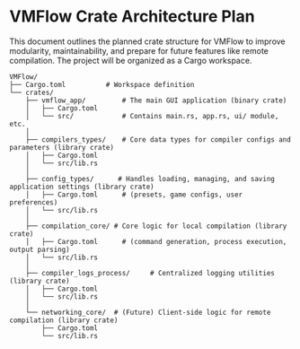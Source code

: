 # VMFlow Crate Architecture Plan

This document outlines the planned crate structure for VMFlow to improve modularity, maintainability, and prepare for future features like remote compilation. The project will be organized as a Cargo workspace.

```
VMFlow/
├── Cargo.toml          # Workspace definition
└── crates/
    ├── vmflow_app/         # The main GUI application (binary crate)
    │   ├── Cargo.toml
    │   └── src/            # Contains main.rs, app.rs, ui/ module, etc.
    │
    ├── compilers_types/    # Core data types for compiler configs and parameters (library crate)
    │   ├── Cargo.toml
    │   └── src/lib.rs
    │
    ├── config_types/      # Handles loading, managing, and saving application settings (library crate)
    │   ├── Cargo.toml      # (presets, game configs, user preferences)
    │   └── src/lib.rs
    │
    ├── compilation_core/ # Core logic for local compilation (library crate)
    │   ├── Cargo.toml      # (command generation, process execution, output parsing)
    │   └── src/lib.rs
    │
    ├── compiler_logs_process/     # Centralized logging utilities (library crate)
    │   ├── Cargo.toml    
    │   └── src/lib.rs      
    │
    └── networking_core/  # (Future) Client-side logic for remote compilation (library crate)
        ├── Cargo.toml
        └── src/lib.rs
```
